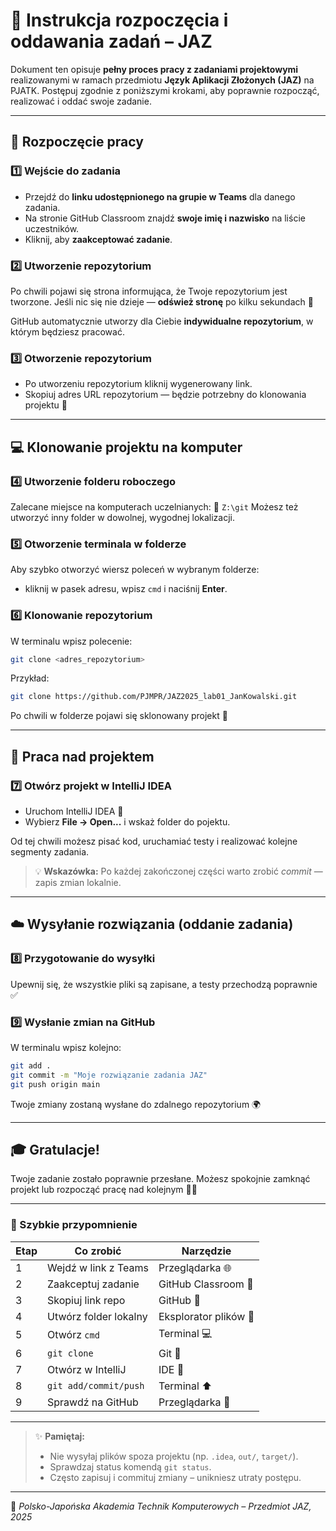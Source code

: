 # 📘 Instrukcja rozpoczęcia i oddawania zadań – JAZ

Dokument ten opisuje **pełny proces pracy z zadaniami projektowymi** realizowanymi w ramach przedmiotu **Język Aplikacji Złożonych (JAZ)** na PJATK. Postępuj zgodnie z poniższymi krokami, aby poprawnie rozpocząć, realizować i oddać swoje zadanie.

---

## 🚀 Rozpoczęcie pracy

### 1️⃣ Wejście do zadania

* Przejdź do **linku udostępnionego na grupie w Teams** dla danego zadania.
* Na stronie GitHub Classroom znajdź **swoje imię i nazwisko** na liście uczestników.
* Kliknij, aby **zaakceptować zadanie**.

### 2️⃣ Utworzenie repozytorium

Po chwili pojawi się strona informująca, że Twoje repozytorium jest tworzone.
Jeśli nic się nie dzieje — **odśwież stronę** po kilku sekundach 🔄

GitHub automatycznie utworzy dla Ciebie **indywidualne repozytorium**, w którym będziesz pracować.

### 3️⃣ Otworzenie repozytorium

* Po utworzeniu repozytorium kliknij wygenerowany link.
* Skopiuj adres URL repozytorium — będzie potrzebny do klonowania projektu 🧩

---

## 💻 Klonowanie projektu na komputer

### 4️⃣ Utworzenie folderu roboczego

Zalecane miejsce na komputerach uczelnianych:
📁 `Z:\git`
Możesz też utworzyć inny folder w dowolnej, wygodnej lokalizacji.

### 5️⃣ Otworzenie terminala w folderze

Aby szybko otworzyć wiersz poleceń w wybranym folderze:

* kliknij w pasek adresu, wpisz `cmd` i naciśnij **Enter**.

### 6️⃣ Klonowanie repozytorium

W terminalu wpisz polecenie:

```bash
git clone <adres_repozytorium>
```

Przykład:

```bash
git clone https://github.com/PJMPR/JAZ2025_lab01_JanKowalski.git
```

Po chwili w folderze pojawi się sklonowany projekt 📂

---

## 🧠 Praca nad projektem

### 7️⃣ Otwórz projekt w IntelliJ IDEA

* Uruchom IntelliJ IDEA 🧩
* Wybierz **File → Open...** i wskaż folder do pojektu.

Od tej chwili możesz pisać kod, uruchamiać testy i realizować kolejne segmenty zadania.

> 💡 **Wskazówka:** Po każdej zakończonej części warto zrobić *commit* — zapis zmian lokalnie.

---

## ☁️ Wysyłanie rozwiązania (oddanie zadania)

### 8️⃣ Przygotowanie do wysyłki

Upewnij się, że wszystkie pliki są zapisane, a testy przechodzą poprawnie ✅

### 9️⃣ Wysłanie zmian na GitHub

W terminalu wpisz kolejno:

```bash
git add .
git commit -m "Moje rozwiązanie zadania JAZ"
git push origin main
```

Twoje zmiany zostaną wysłane do zdalnego repozytorium 🌍

---

## 🎓 Gratulacje!

Twoje zadanie zostało poprawnie przesłane.
Możesz spokojnie zamknąć projekt lub rozpocząć pracę nad kolejnym 🧑‍💻

---

### 🧭 Szybkie przypomnienie

| Etap | Co zrobić             | Narzędzie             |
| ---- | --------------------- | --------------------- |
| 1    | Wejdź w link z Teams  | Przeglądarka 🌐       |
| 2    | Zaakceptuj zadanie    | GitHub Classroom 🧩   |
| 3    | Skopiuj link repo     | GitHub 🔗             |
| 4    | Utwórz folder lokalny | Eksplorator plików 📁 |
| 5    | Otwórz `cmd`          | Terminal 💻           |
| 6    | `git clone`           | Git 🧠                |
| 7    | Otwórz w IntelliJ     | IDE 🧰                |
| 8    | `git add/commit/push` | Terminal ⬆️           |
| 9    | Sprawdź na GitHub     | Przeglądarka 👀       |

---

> ✨ **Pamiętaj:**
>
> * Nie wysyłaj plików spoza projektu (np. `.idea`, `out/`, `target/`).
> * Sprawdzaj status komendą `git status`.
> * Często zapisuj i commituj zmiany – unikniesz utraty postępu.

---

📅 *Polsko-Japońska Akademia Technik Komputerowych – Przedmiot JAZ, 2025*
